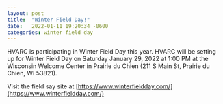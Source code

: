 ```yaml
---
layout: post
title:  "Winter Field Day!"
date:   2022-01-11 19:20:34 -0600
categories: winter field day
---
```


HVARC is participating in Winter Field Day this year.  HVARC will be setting up for Winter Field Day on Saturday January 29, 2022 at 1:00 PM at the Wisconsin Welcome Center in Prairie du Chien (211 S Main St, Prairie du Chien, WI 53821).

Visit the field say site at [https://www.winterfieldday.com/](https://www.winterfieldday.com/)
